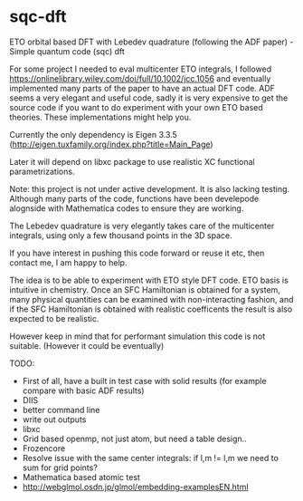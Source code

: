 # sqc-dft
ETO orbital based DFT with Lebedev quadrature (following the ADF paper)  - Simple quantum code (sqc) dft

For some project I needed to eval multicenter ETO integrals, I followed https://onlinelibrary.wiley.com/doi/full/10.1002/jcc.1056 and eventually implemented many parts of the paper to have an actual DFT code.
ADF seems a very elegant and useful code, sadly it is very expensive to get the source code if you want to do experiment with your own ETO based theories. These implementations might help you.

Currently the only dependency is Eigen 3.3.5 (http://eigen.tuxfamily.org/index.php?title=Main_Page)

Later it will depend on libxc package to use realistic XC functional parametrizations.


Note: this project is not under active development. It is also lacking testing. Although many parts of the code, functions have been develepode alognside with Mathematica codes
 to ensure they are working.

The Lebedev quadrature is very elegantly takes care of the multicenter integrals, using only a few thousand points in the 3D space.

If you have interest in pushing this code forward or reuse it etc, then contact me, I am happy to help.

The idea is to be able to experiment with ETO style DFT code. ETO basis is intuitive in chemistry. Once an SFC Hamiltonian is obtained for a system,
 many physical quantities can be examined with non-interacting fashion, and if the SFC Hamiltonian is obtained with realistic coefficents the result is also expected to be realistic.

However keep in mind that for performant simulation this code is not suitable. (However it could be eventually)

TODO:

 - First of all, have a built in test case with solid results (for example compare with basic ADF results)
 - DIIS
 - better command line
 - write out outputs
 - libxc
 - Grid based openmp, not just atom, but need a table design..
 - Frozencore
 - Resolve issue with the same center integrals: if l,m != l,m we need to sum for grid points?
 - Mathematica based atomic test
 - http://webglmol.osdn.jp/glmol/embedding-examplesEN.html
